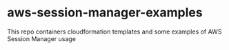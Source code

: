 # aws-session-manager-examples
This repo containers cloudformation templates and some examples of AWS Session Manager usage
